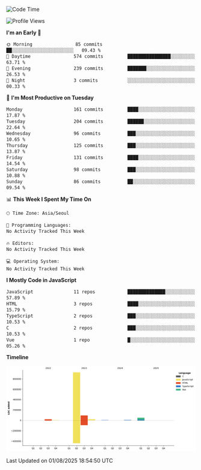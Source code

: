<!--START_SECTION:waka-->
![Code Time](http://img.shields.io/badge/Code%20Time-131%20hrs%204%20mins-blue)

![Profile Views](http://img.shields.io/badge/Profile%20Views-0-blue)

**I'm an Early 🐤** 

```text
🌞 Morning                85 commits          ██░░░░░░░░░░░░░░░░░░░░░░░   09.43 % 
🌆 Daytime                574 commits         ████████████████░░░░░░░░░   63.71 % 
🌃 Evening                239 commits         ███████░░░░░░░░░░░░░░░░░░   26.53 % 
🌙 Night                  3 commits           ░░░░░░░░░░░░░░░░░░░░░░░░░   00.33 % 
```
📅 **I'm Most Productive on Tuesday** 

```text
Monday                   161 commits         ████░░░░░░░░░░░░░░░░░░░░░   17.87 % 
Tuesday                  204 commits         ██████░░░░░░░░░░░░░░░░░░░   22.64 % 
Wednesday                96 commits          ███░░░░░░░░░░░░░░░░░░░░░░   10.65 % 
Thursday                 125 commits         ███░░░░░░░░░░░░░░░░░░░░░░   13.87 % 
Friday                   131 commits         ████░░░░░░░░░░░░░░░░░░░░░   14.54 % 
Saturday                 98 commits          ███░░░░░░░░░░░░░░░░░░░░░░   10.88 % 
Sunday                   86 commits          ██░░░░░░░░░░░░░░░░░░░░░░░   09.54 % 
```


📊 **This Week I Spent My Time On** 

```text
🕑︎ Time Zone: Asia/Seoul

💬 Programming Languages: 
No Activity Tracked This Week

🔥 Editors: 
No Activity Tracked This Week

💻 Operating System: 
No Activity Tracked This Week
```

**I Mostly Code in JavaScript** 

```text
JavaScript               11 repos            ██████████████░░░░░░░░░░░   57.89 % 
HTML                     3 repos             ████░░░░░░░░░░░░░░░░░░░░░   15.79 % 
TypeScript               2 repos             ███░░░░░░░░░░░░░░░░░░░░░░   10.53 % 
C                        2 repos             ███░░░░░░░░░░░░░░░░░░░░░░   10.53 % 
Vue                      1 repo              █░░░░░░░░░░░░░░░░░░░░░░░░   05.26 % 
```



**Timeline**

![Lines of Code chart](https://raw.githubusercontent.com/project-dy/project-dy/main/assets/bar_graph.png)


 Last Updated on 01/08/2025 18:54:50 UTC
<!--END_SECTION:waka-->
